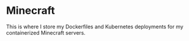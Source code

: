 # Minecraft

This is where I store my Dockerfiles and Kubernetes deployments for my containerized Minecraft servers.
